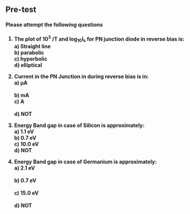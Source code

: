 ## <b> Pre-test
#### Please attempt the following questions

1. The plot of 10<sup>3</sup> /T and log<sub>10</sub>I<sub>s</sub> for PN junction diode in reverse bias is:<br>
<b>a) Straight line</b><br>
b) parabolic<br> 
c) hyperbolic<br> 
d) elliptical<br>

2. Current in the PN Junction in during reverse bias is in:<br>
<b>a) µA	</b><br>	
b) mA	<br>
c) A<br>	 
d) NOT<br>

3. Energy Band gap in case of Silicon is approximately:<br>
<b>a) 1.1 eV</b>	<br>
b) 0.7 eV	<br>
c) 10.0 eV<br>
d) NOT<br>

4. Energy Band gap in case of Germanium is approximately:<br>
a) 2.1 eV	<br>	
<b>b) 0.7 eV</b>	<br>	
c) 15.0 eV<br>	
d) NOT



